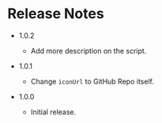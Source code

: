 # Release Notes

* 1.0.2
  * Add more description on the script.

* 1.0.1
  * Change `iconUrl` to GitHub Repo itself.

* 1.0.0
  * Initial release.
